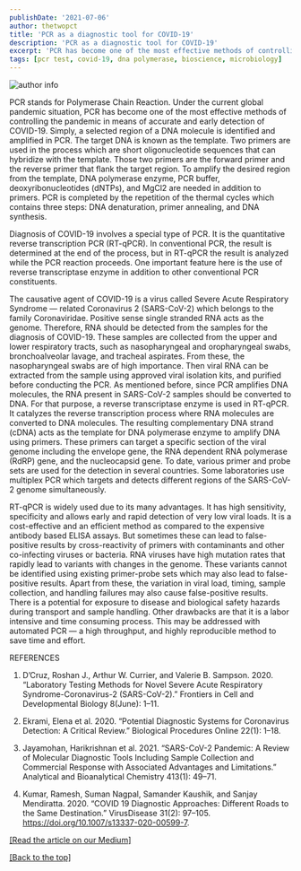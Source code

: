 ```yaml
---
publishDate: '2021-07-06'
author: thetwopct
title: 'PCR as a diagnostic tool for COVID-19'
description: 'PCR as a diagnostic tool for COVID-19'
excerpt: 'PCR has become one of the most effective methods of controlling the pandemic in means of accurate and early detection of COVID-19'
tags: [pcr test, covid-19, dna polymerase, bioscience, microbiology]
---
```


![author info](https://miro.medium.com/v2/resize:fit:720/format:webp/1*qZCg58FfPRYGWbsZg-nzlQ.jpeg)

PCR stands for Polymerase Chain Reaction. Under the current global pandemic situation, PCR has become one of the most effective methods of controlling the pandemic in means of accurate and early detection of COVID-19. Simply, a selected region of a DNA molecule is identified and amplified in PCR. The target DNA is known as the template. Two primers are used in the process which are short oligonucleotide sequences that can hybridize with the template. Those two primers are the forward primer and the reverse primer that flank the target region. To amplify the desired region from the template, DNA polymerase enzyme, PCR buffer, deoxyribonucleotides (dNTPs), and MgCl2 are needed in addition to primers. PCR is completed by the repetition of the thermal cycles which contains three steps: DNA denaturation, primer annealing, and DNA synthesis.

Diagnosis of COVID-19 involves a special type of PCR. It is the quantitative reverse transcription PCR (RT-qPCR). In conventional PCR, the result is determined at the end of the process, but in RT-qPCR the result is analyzed while the PCR reaction proceeds. One important feature here is the use of reverse transcriptase enzyme in addition to other conventional PCR constituents.

The causative agent of COVID-19 is a virus called Severe Acute Respiratory Syndrome — related Coronavirus 2 (SARS-CoV-2) which belongs to the family Coronaviridae. Positive sense single stranded RNA acts as the genome. Therefore, RNA should be detected from the samples for the diagnosis of COVID-19. These samples are collected from the upper and lower respiratory tracts, such as nasopharyngeal and oropharyngeal swabs, bronchoalveolar lavage, and tracheal aspirates. From these, the nasopharyngeal swabs are of high importance. Then viral RNA can be extracted from the sample using approved viral isolation kits, and purified before conducting the PCR. As mentioned before, since PCR amplifies DNA molecules, the RNA present in SARS-CoV-2 samples should be converted to DNA. For that purpose, a reverse transcriptase enzyme is used in RT-qPCR. It catalyzes the reverse transcription process where RNA molecules are converted to DNA molecules. The resulting complementary DNA strand (cDNA) acts as the template for DNA polymerase enzyme to amplify DNA using primers. These primers can target a specific section of the viral genome including the envelope gene, the RNA dependent RNA polymerase (RdRP) gene, and the nucleocapsid gene. To date, various primer and probe sets are used for the detection in several countries. Some laboratories use multiplex PCR which targets and detects different regions of the SARS-CoV-2 genome simultaneously.

RT-qPCR is widely used due to its many advantages. It has high sensitivity, specificity and allows early and rapid detection of very low viral loads. It is a cost-effective and an efficient method as compared to the expensive antibody based ELISA assays. But sometimes these can lead to false-positive results by cross-reactivity of primers with contaminants and other co-infecting viruses or bacteria. RNA viruses have high mutation rates that rapidly lead to variants with changes in the genome. These variants cannot be identified using existing primer-probe sets which may also lead to false-positive results. Apart from these, the variation in viral load, timing, sample collection, and handling failures may also cause false-positive results. There is a potential for exposure to disease and biological safety hazards during transport and sample handling. Other drawbacks are that it is a labor intensive and time consuming process. This may be addressed with automated PCR — a high throughput, and highly reproducible method to save time and effort.

REFERENCES

1. D’Cruz, Roshan J., Arthur W. Currier, and Valerie B. Sampson. 2020. “Laboratory Testing Methods for Novel Severe Acute Respiratory Syndrome-Coronavirus-2 (SARS-CoV-2).” Frontiers in Cell and Developmental Biology 8(June): 1–11.

2. Ekrami, Elena et al. 2020. “Potential Diagnostic Systems for Coronavirus Detection: A Critical Review.” Biological Procedures Online 22(1): 1–18.

3. Jayamohan, Harikrishnan et al. 2021. “SARS-CoV-2 Pandemic: A Review of Molecular Diagnostic Tools Including Sample Collection and Commercial Response with Associated Advantages and Limitations.” Analytical and Bioanalytical Chemistry 413(1): 49–71.

4. Kumar, Ramesh, Suman Nagpal, Samander Kaushik, and Sanjay Mendiratta. 2020. “COVID 19 Diagnostic Approaches: Different Roads to the Same Destination.” VirusDisease 31(2): 97–105. https://doi.org/10.1007/s13337-020-00599-7.

[[Read the article on our Medium]](https://benzymeventures.medium.com/pcr-as-a-diagnostic-tool-for-covid-19-8709247b7afc)

[[Back to the top]](#top)
